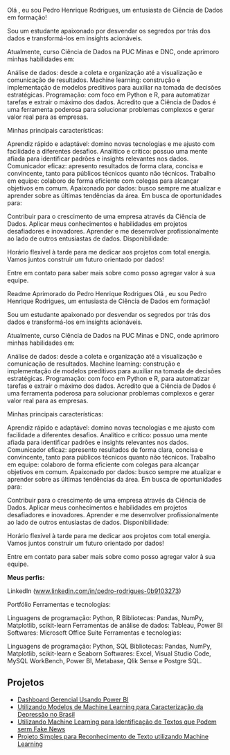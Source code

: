 
Olá , eu sou Pedro Henrique Rodrigues, um entusiasta de Ciência de Dados em formação!

Sou um estudante apaixonado por desvendar os segredos por trás dos dados e transformá-los em insights acionáveis.

Atualmente, curso Ciência de Dados na PUC Minas e DNC, onde aprimoro minhas habilidades em:

Análise de dados: desde a coleta e organização até a visualização e comunicação de resultados.
Machine learning: construção e implementação de modelos preditivos para auxiliar na tomada de decisões estratégicas.
Programação: com foco em Python e R, para automatizar tarefas e extrair o máximo dos dados.
Acredito que a Ciência de Dados é uma ferramenta poderosa para solucionar problemas complexos e gerar valor real para as empresas.

Minhas principais características:

Aprendiz rápido e adaptável: domino novas tecnologias e me ajusto com facilidade a diferentes desafios.
Analítico e crítico: possuo uma mente afiada para identificar padrões e insights relevantes nos dados.
Comunicador eficaz: apresento resultados de forma clara, concisa e convincente, tanto para públicos técnicos quanto não técnicos.
Trabalho em equipe: colaboro de forma eficiente com colegas para alcançar objetivos em comum.
Apaixonado por dados: busco sempre me atualizar e aprender sobre as últimas tendências da área.
Em busca de oportunidades para:

Contribuir para o crescimento de uma empresa através da Ciência de Dados.
Aplicar meus conhecimentos e habilidades em projetos desafiadores e inovadores.
Aprender e me desenvolver profissionalmente ao lado de outros entusiastas de dados.
Disponibilidade:

Horário flexível à tarde para me dedicar aos projetos com total energia.
Vamos juntos construir um futuro orientado por dados!

Entre em contato para saber mais sobre como posso agregar valor à sua equipe.

Readme Aprimorado do Pedro Henrique Rodrigues
Olá , eu sou Pedro Henrique Rodrigues, um entusiasta de Ciência de Dados em formação!

Sou um estudante apaixonado por desvendar os segredos por trás dos dados e transformá-los em insights acionáveis.

Atualmente, curso Ciência de Dados na PUC Minas e DNC, onde aprimoro minhas habilidades em:

Análise de dados: desde a coleta e organização até a visualização e comunicação de resultados.
Machine learning: construção e implementação de modelos preditivos para auxiliar na tomada de decisões estratégicas.
Programação: com foco em Python e R, para automatizar tarefas e extrair o máximo dos dados.
Acredito que a Ciência de Dados é uma ferramenta poderosa para solucionar problemas complexos e gerar valor real para as empresas.

Minhas principais características:

Aprendiz rápido e adaptável: domino novas tecnologias e me ajusto com facilidade a diferentes desafios.
Analítico e crítico: possuo uma mente afiada para identificar padrões e insights relevantes nos dados.
Comunicador eficaz: apresento resultados de forma clara, concisa e convincente, tanto para públicos técnicos quanto não técnicos.
Trabalho em equipe: colaboro de forma eficiente com colegas para alcançar objetivos em comum.
Apaixonado por dados: busco sempre me atualizar e aprender sobre as últimas tendências da área.
Em busca de oportunidades para:

Contribuir para o crescimento de uma empresa através da Ciência de Dados.
Aplicar meus conhecimentos e habilidades em projetos desafiadores e inovadores.
Aprender e me desenvolver profissionalmente ao lado de outros entusiastas de dados.
Disponibilidade:

Horário flexível à tarde para me dedicar aos projetos com total energia.
Vamos juntos construir um futuro orientado por dados!

Entre em contato para saber mais sobre como posso agregar valor à sua equipe.

**Meus perfis:**

LinkedIn (www.linkedin.com/in/pedro-rodrigues-0b9103273)

Portfólio
Ferramentas e tecnologias:

Linguagens de programação: Python, R
Bibliotecas: Pandas, NumPy, Matplotlib, scikit-learn
Ferramentas de análise de dados: Tableau, Power BI
Softwares: Microsoft Office Suite
Ferramentas e tecnologias:

Linguagens de programação: Python, SQL
Bibliotecas: Pandas, NumPy, Matplotlib, scikit-learn e Seaborn
Softwares: Excel, Visual Studio Code, MySQL WorkBench, Power BI, Metabase, Qlik Sense e Postgre SQL.

## Projetos 
- [Dashboard Gerencial Usando Power BI](https://github.com/Pedro-io/Dashboard-Gericial-com-Power-BI.git)
- [Utilizando Modelos de Machine Learning para Caracterização da Depressão no Brasil](https://github.com/Pedro-io/Utilizando-Modelos-de-Machine-Learning-para-Caracteriza--o-da-Depress-o-no-Brasil.git)
- [Utilizando Machine Learning para Identificação de Textos que Podem serm Fake News](https://github.com/Pedro-io/Usando-ML-e-Reconhecimento-de-texto-para-identificacao-e-fake-news.git)
- [Projeto Simples para Reconhecimento de Texto utilizando Machine Learning](https://github.com/Pedro-io/reconhecendo_texto_com_machine_learning.git)
